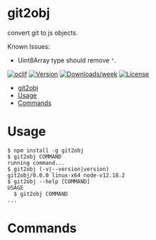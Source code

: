 git2obj
=======

convert git to js objects.

Known Issues:

* Uint8Array type should remove `"`.

[![oclif](https://img.shields.io/badge/cli-oclif-brightgreen.svg)](https://oclif.io)
[![Version](https://img.shields.io/npm/v/git2obj.svg)](https://npmjs.org/package/git2obj)
[![Downloads/week](https://img.shields.io/npm/dw/git2obj.svg)](https://npmjs.org/package/git2obj)
[![License](https://img.shields.io/npm/l/git2obj.svg)](https://github.com/snowyu/git2obj/blob/master/package.json)

<!-- toc -->
- [git2obj](#git2obj)
- [Usage](#usage)
- [Commands](#commands)
<!-- tocstop -->
# Usage
<!-- usage -->
```sh-session
$ npm install -g git2obj
$ git2obj COMMAND
running command...
$ git2obj (-v|--version|version)
git2obj/0.0.0 linux-x64 node-v12.18.2
$ git2obj --help [COMMAND]
USAGE
  $ git2obj COMMAND
...
```
<!-- usagestop -->
# Commands
<!-- commands -->

<!-- commandsstop -->
